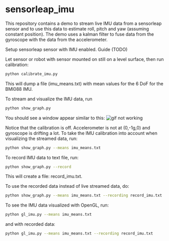# sensorleap_imu

This repository contains a demo to stream live IMU data from a sensorleap sensor and to use this data to
estimate roll, pitch and yaw (assuming constant position). The demo uses a kalman filter to fuse data from the gyroscope
with the data from the accelerometer.

Setup sensorleap sensor with IMU enabled. Guide (TODO)

Let sensor or robot with sensor mounted on still on a level surface, then run calibration: 

```bash
python calibrate_imu.py
```

This will dump a file (imu_means.txt) with mean values for the 6 DoF for the BMI088 IMU.

To stream and visualize the IMU data, run
```bash
python show_graph.py
```
You should see a window appear similar to this:
![gif not working](gifs/show_graph.gif)

Notice that the calibration is off. Accelerometer is not at (0,-1g,0) and gyroscope is drifting a lot.
To take the IMU calibration into account when visualizing the streamed data, run:

```bash
python show_graph.py --means imu_means.txt
```

To record IMU data to text file, run:
```bash
python show_graph.py --record
```
This will create a file: record_imu.txt.

To use the recorded data instead of live streamed data, do:
```bash
python show_graph.py --means imu_means.txt --recording record_imu.txt
```

To see the IMU data visualized with OpenGL, run:
```bash
python gl_imu.py --means imu_means.txt
```
and with recorded data:

```bash
python gl_imu.py --means imu_means.txt --recording record_imu.txt
```








